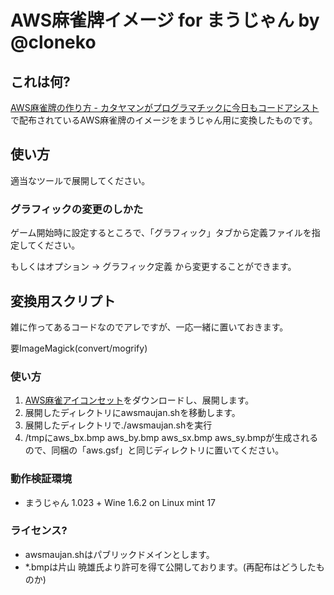 # AWS麻雀牌イメージ for まうじゃん by @cloneko

## これは何?

[AWS麻雀牌の作り方 - カタヤマンがプログラマチックに今日もコードアシスト](http://c9katayama.hatenablog.com/entry/2014/12/15/002712)で配布されているAWS麻雀牌のイメージをまうじゃん用に変換したものです。

## 使い方

適当なツールで展開してください。

### グラフィックの変更のしかた

ゲーム開始時に設定するところで、「グラフィック」タブから定義ファイルを指定してください。

もしくはオプション → グラフィック定義 から変更することができます。

## 変換用スクリプト

雑に作ってあるコードなのでアレですが、一応一緒に置いておきます。

要ImageMagick(convert/mogrify)

### 使い方

1. [AWS麻雀アイコンセット](http://aws-cloud.s3.amazonaws.com/mahjong/icon.zip)をダウンロードし、展開します。
2. 展開したディレクトリにawsmaujan.shを移動します。
3. 展開したディレクトリで./awsmaujan.shを実行
4. /tmpにaws_bx.bmp aws_by.bmp aws_sx.bmp aws_sy.bmpが生成されるので、同梱の「aws.gsf」と同じディレクトリに置いてください。


### 動作検証環境

* まうじゃん 1.023 + Wine 1.6.2 on Linux mint 17

### ライセンス?

* awsmaujan.shはパブリックドメインとします。
* *.bmpは片山 暁雄氏より許可を得て公開しております。(再配布はどうしたものか)
